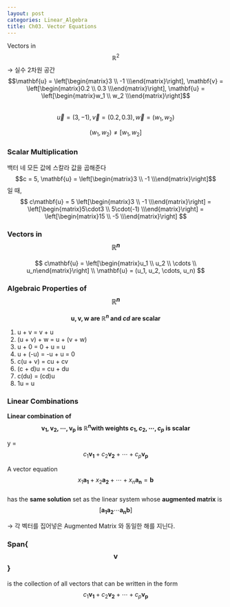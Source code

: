 ```yaml
---
layout: post
categories: Linear_Algebra
title: Ch03. Vector Equations
---
```


Vectors in $$\mathbb{R}^2$$ → 실수 2차원 공간   
$$\mathbf{u} = \left[\begin{matrix}3 \\ -1 \\\end{matrix}\right], \mathbf{v} = \left[\begin{matrix}0.2 \\ 0.3 \\\end{matrix}\right], \mathbf{u} = \left[\begin{matrix}w_1 \\ w_2 \\\end{matrix}\right]$$  
$$\vec{u} = (3, -1), \vec{v} = (0.2, 0.3), \vec{w} = (w_1, w_2)$$   

$$(w_1, w_2) \ne \left[ w_1, w_2\right]$$

### Scalar Multiplication
백터 네 모든 값에 스칼라 값을 곱해준다  
$$c = 5, \mathbf{u} =  \left[\begin{matrix}3 \\ -1 \\\end{matrix}\right]$$ 일 때,  
$$
c\mathbf{u} = 5 \left[\begin{matrix}3 \\ -1 \\\end{matrix}\right] =  \left[\begin{matrix}5\cdot3 \\ 5\cdot(-1) \\\end{matrix}\right] =  \left[\begin{matrix}15 \\ -5 \\\end{matrix}\right]
$$  


### Vectors in $$\mathbb{R}^n$$
$$
c\mathbf{u} = \left[\begin{matrix}u_1 \\ u_2 \\ \cdots \\ u_n\end{matrix}\right]   \\
\mathbf{u} = (u_1, u_2, \cdots, u_n)
$$   

### Algebraic Properties of $$\mathbb{R}^n$$
**$$\mathbf{u, v, w} \mbox{ are } \mathbb{R}^n \mbox{ and } c d \mbox{ are scalar}$$**
1. u + v = v + u
2. (u + v) + w = u + (v + w)
3. u + 0 = 0 + u = u
4. u + (-u) = -u + u = 0
5. c(u + v) = cu + cv
6. (c + d)u = cu + du
7. c(du) = (cd)u
8. 1u = u

### Linear Combinations
**Linear combination of $$\mathbf{v_1, v_2, \cdots, v_p} \mbox{ is } \mathbb{R}^n     
\mbox{with weights } c_1, c_2, \cdots, c_p \mbox{ is scalar}$$**    

y = $$ c_1\mathbf{v_1} + c_2\mathbf{v_2} + \cdots + c_p\mathbf{v_p}$$  


A vector equation   
$$x_1\mathbf{a_1}+x_2\mathbf{a_2}+\cdots+x_n\mathbf{a_n} = \mathbf{b}$$  
has the **same solution** set as the linear system whose **augmented matrix** is    
$$\left[\mathbf{a_1} \mathbf{a_2} \cdots \mathbf{a_n} \mathbf{b}\right]$$   

→ 각 벡터를 집어넣은 Augmented Matrix 와 동일한 해를 지닌다.

### Span{$$\mathbf{v}$$}
is the collection of all vectors that can be written in the form  
 $$ c_1\mathbf{v_1} + c_2\mathbf{v_2} + \cdots + c_p\mathbf{v_p}$$  

